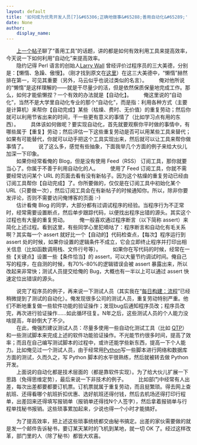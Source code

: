 ```yaml
---
layout: default
title: '如何成为优秀开发人员[7]&#65306;正确地做事&#65288;善用自动化&#65289;'
date: None
author:
    display_name: 
---
```


　　[上一个帖子](https://program-think.blogspot.com/2009/02/6.html)聊了“善用工具”的话题，讲的都是如何有效利用工具来提高效率，今天说一下如何利用“自动化”来提高效率。  
　　隐约记得 Perl 语言的创始人[Larry Wall](https://en.wikipedia.org/wiki/Larry_Wall) 曾经评价过程序员的三大美德，分别是：【懒惰、急躁、傲慢】。（刚才找到原文在[这里](https://en.wikipedia.org/wiki/Larry_Wall#Virtues_of_a_programmer)）在这三大美德中，“懒惰”赫然排在第一，可见其重要（另外，马云似乎也说过类似的名言）。 　　俺对他所说的“懒惰”是这样理解的——就是干尽量少的活，但是依然保质保量地完成工作。那么，如何才能偷懒捏？一个有效的办法就是【自动化】。 　　俺这里说的“自动化”，当然不是大学里自动化专业的那个“自动化”，而是指：利用各种方式（主要是计算机）来帮你【自动完成】某些（枯燥、费时、无价值）的重复劳动；然后你就可以利用节省出来的时间，干一些更有意义的事情了（比如学习点有用的东西）。 　　具体该如何做呢？要实现自动化，首先就要观察你平时做的事情中，有哪些属于【重复】劳动；然后评估一下这些重复劳动是否可以用某些工具来替代；如果有可能替代，你就可以动手把这个工具实现出来，然后就可以让工具来帮你做事情了。 　　说了这么多，感觉有些抽象，下面我举几个方面的例子来给大伙儿加深一下印象。  
　　如果你经常看俺的 Blog，但是没有使用 Feed（RSS） 订阅工具，那你就要当心了。你属于不善于利用自动化的人。 　　使用了 Feed 订阅工具，你就不需要经常访问某个 URL 的页面去看有没有新帖子。因为这个枯燥的重复劳动已经由订阅工具帮你【自动完成】了。你所要做的，仅仅是在订阅工具中初始化某个 URL（只要做一次），然后订阅工具会在有新帖子的时候通知你。所以，除非你要发评论，否则不需要访问俺博客的页面 :-)  
　　估计看俺 Blog 的同学，大部分都有过调试程序的经验。当程序行为不正常时，经常需要设置断点，然后单步跟踪代码，以便找出程序出错的源头。其实这个过程也有大量的重复劳动。 　　俺一般喜欢通过程序断言（以下简称 assert）来简化上述过程。看到这里，有些同学心里犯嘀咕了：程序断言和自动化有毛关系啊？其实每一个 assert 就好比一个【自动的】代码检查点，【每次】程序运行到 assert 处的时候，如果你设置的逻辑条件不成立，它会立即终止程序并打印出相关信息（比如函数调用栈、文件行号等）。 　　如果你在写代码的时候，经常在一些【关键点】设置一些【条件恰当】的 assert，可以大量节约调试时间。俺自己写的程序，在自测的时候，有70%-80%的逻辑错误会被 assert 暴露出来，所以改起来非常快；测试人员提交给俺的 Bug，大概也有一半以上可以通过 assert 快速定位出错误的源头。  
  
　　说完了程序员的例子，再来说一下测试人员（其实我在“[每日构建：流程](https://program-think.blogspot.com/2009/02/daily-build-3-proces.html)”已经稍微提到了测试的自动化）。俺发现很多公司的测试人员，重复劳动特别严重。他们不断地重复做一些软件功能的验证操作；发现bug后通知程序员改；程序员改完，再次进行验证操作......如此循环往复。N年之后，这些测试人员的个人能力没啥提高，年龄倒大了不少。  
　　在此，俺强烈建议测试人员：尽量多使用一些自动化测试工具（比如 [QTP](https://en.wikipedia.org/wiki/HP_QuickTest_Professional)）和一些测试脚本来完成上述的软件功能验证操作。不光能节约很多时间，提高了效率；而且在自己编写测试脚本的过程中，或许还能学些新东西，提高一下个人能力。比如俺见过一个测试人员，由于经常用[Python](https://www.python.org/)写一些脚本进行网络和数据库方面的测试，久而久之，写 Python 脚本的水平很熟练，然后就被转去做 Python 开发。  
　　上面说的自动化都是技术层面的（都是靠软件实现）。为了给大伙儿扩展一下思路（免得思维定势），最后来说一下非技术的例子。 　　比如部门中经常有人出差，每次出差都要都要订机票。订机票就属于重复劳动，而且挺繁琐。得去网上查航班、还得看哪个航班折扣优惠、选好航班还得付钱，然后去机场还得打印行程单，出差回来还得填写报销单（报销单还得找N个人签字），然后拿着报销单与行程单找秘书报销。这些琐事累加起来，少说也得一个小时才能搞好。

　　为了提高效率，把上述这些琐事统统都交由秘书搞定。出差的家伙需要做的就是发一个邮件告诉秘书，要订某天某时的飞机到某地，就一切 OK 了。经过这样改革，部门里的人（除了秘书）都皆大欢喜。

